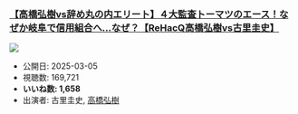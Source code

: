 ### [【高橋弘樹vs辞め丸の内エリート】４大監査トーマツのエース！なぜか岐阜で信用組合へ…なぜ？【ReHacQ高橋弘樹vs古里圭史】](https://www.youtube.com/watch?v=eHS9hq396zE)
[![](https://img.youtube.com/vi/eHS9hq396zE/sddefault.jpg)](https://www.youtube.com/watch?v=eHS9hq396zE)
-   公開日: 2025-03-05
-   視聴数: 169,721
-   **いいね数: 1,658**
-   出演者: 古里圭史, [高橋弘樹](/rehacq_fan/people/高橋弘樹 "wikilink")

